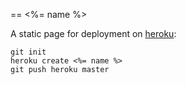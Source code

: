 == <%= name %>

A static page for deployment on [heroku][1]:

    git init
    heroku create <%= name %>
    git push heroku master


[1]: http://heroku.com/  "Heroku"